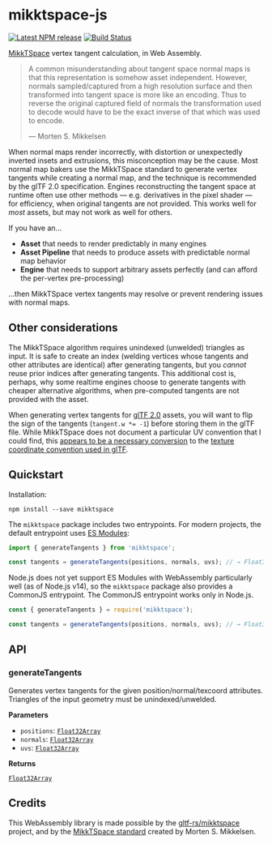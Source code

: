 # mikktspace-js

[![Latest NPM release](https://img.shields.io/npm/v/mikktspace.svg)](https://www.npmjs.com/package/mikktspace)
[![Build Status](https://github.com/donmccurdy/mikktspace-js/workflows/build/badge.svg?branch=main&event=push)](https://github.com/donmccurdy/mikktspace-js/actions?query=workflow%3Abuild)

[MikkTSpace](http://www.mikktspace.com/) vertex tangent calculation, in Web Assembly.

> A common misunderstanding about tangent space normal maps is that this representation is somehow asset independent. However, normals sampled/captured from a high resolution surface and then transformed into tangent space is more like an encoding. Thus to reverse the original captured field of normals the transformation used to decode would have to be the exact inverse of that which was used to encode.
> 
> — Morten S. Mikkelsen

When normal maps render incorrectly, with distortion or unexpectedly inverted insets and extrusions, this misconception may be the cause. Most normal map bakers use the MikkTSpace standard to generate vertex tangents while creating a normal map, and the technique is recommended by the glTF 2.0 specification. Engines reconstructing the tangent space at runtime often use other methods — e.g. derivatives in the pixel shader — for efficiency, when original tangents are not provided. This works well for _most_ assets, but may not work as well for others.

If you have an...

- **Asset** that needs to render predictably in many engines
- **Asset Pipeline** that needs to produce assets with predictable normal map behavior
- **Engine** that needs to support arbitrary assets perfectly (and can afford the per-vertex pre-processing)

...then MikkTSpace vertex tangents may resolve or prevent rendering issues with normal maps.

## Other considerations

The MikkTSpace algorithm requires unindexed (unwelded) triangles as input. It is safe to create an index (welding vertices whose tangents and other attributes are identical) after generating tangents, but you _cannot_ reuse prior indices after generating tangents. This additional cost is, perhaps, why some realtime engines choose to generate tangents with cheaper alternative algorithms, when pre-computed tangents are not provided with the asset.

When generating vertex tangents for [glTF 2.0](https://github.com/KhronosGroup/glTF) assets, you will want to flip the sign of the tangents (`tangent.w *= -1`) before storing them in the glTF file. While MikkTSpace does not document a particular UV convention that I could find, this [appears to be a necessary conversion](https://github.com/KhronosGroup/glTF-Sample-Models/issues/174) to the [texture coordinate convention used in glTF](https://github.com/KhronosGroup/glTF/blob/master/specification/2.0/README.md#images).

## Quickstart

Installation:

```
npm install --save mikktspace
```

The `mikktspace` package includes two entrypoints. For modern projects, the default entrypoint uses
[ES Modules](https://eloquentjavascript.net/10_modules.html#h_hF2FmOVxw7):

```js
import { generateTangents } from 'mikktspace';

const tangents = generateTangents(positions, normals, uvs); // → Float32Array
```

Node.js does not yet support ES Modules with WebAssembly particularly well (as of Node.js v14), so the `mikktspace`
package also provides a CommonJS entrypoint. The CommonJS entrypoint works only in Node.js.

```js
const { generateTangents } = require('mikktspace');

const tangents = generateTangents(positions, normals, uvs); // → Float32Array
```

## API

### generateTangents

Generates vertex tangents for the given position/normal/texcoord attributes. Triangles of the
input geometry must be unindexed/unwelded.

**Parameters**

-   `positions`: [`Float32Array`][1]
-   `normals`: [`Float32Array`][1]
-   `uvs`: [`Float32Array`][1]

**Returns**

[`Float32Array`][1]

[1]: https://developer.mozilla.org/en-US/docs/Web/JavaScript/Reference/Global_Objects/Float32Array

## Credits

This WebAssembly library is made possible by the [gltf-rs/mikktspace](https://github.com/gltf-rs/mikktspace)
project, and by the [MikkTSpace standard](http://www.mikktspace.com/) created by Morten S. Mikkelsen.
